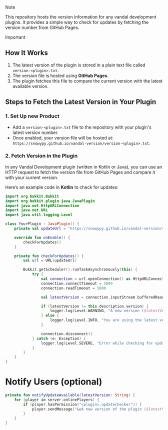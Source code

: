 

> [!NOTE]
> This repository hosts the version information for any vandal development plugins. It provides a simple way to check for updates by fetching the version number from GitHub Pages.

> [!IMPORTANT]
> ## How It Works
> 
> 1. The latest version of the plugin is stored in a plain text file called `version-<plugin>.txt`.
> 2. The version file is hosted using **GitHub Pages**.
> 3. The plugin fetches this file to compare the current version with the latest available version.

## Steps to Fetch the Latest Version in Your Plugin

### 1. Set Up new Product

- Add a `version-<plugin>.txt` file to the repository with your plugin's latest version number.
- Once enabled, your version file will be hosted at: `https://snowypy.github.io/vandal-version/version-<plugin>.txt`.

### 2. Fetch Version in the Plugin

In any Vandal Development plugin (written in Kotlin or Java), you can use an HTTP request to fetch the version file from GitHub Pages and compare it with your current version.

Here’s an example code in **Kotlin** to check for updates:

```kotlin
import org.bukkit.Bukkit
import org.bukkit.plugin.java.JavaPlugin
import java.net.HttpURLConnection
import java.net.URL
import java.util.logging.Level

class YourPlugin : JavaPlugin() {
    private val updateUrl = "https://snowypy.github.io/vandal-version/version-<plugin>.txt"

    override fun onEnable() {
        checkForUpdates()
    }

    private fun checkForUpdates() {
        val url = URL(updateUrl)

        Bukkit.getScheduler().runTaskAsynchronously(this) {
            try {
                val connection = url.openConnection() as HttpURLConnection
                connection.connectTimeout = 5000
                connection.readTimeout = 5000

                val latestVersion = connection.inputStream.bufferedReader().readLine()

                if (latestVersion != this.description.version) {
                    logger.log(Level.WARNING, "A new version ($latestVersion) is available! You are running ${description.version}.")
                } else {
                    logger.log(Level.INFO, "You are using the latest version!")
                }

                connection.disconnect()
            } catch (e: Exception) {
                logger.log(Level.SEVERE, "Error while checking for updates: ${e.message}")
            }
        }
    }
}
```

# Notify Users (optional)

```kotlin
private fun notifyUpdateAvailable(latestVersion: String) {
    for (player in server.onlinePlayers) {
        if (player.hasPermission("<plugin>.updatechecker")) {
            player.sendMessage("&eA new version of the plugin ($latestVersion) is available!")
        }
    }
}
```
